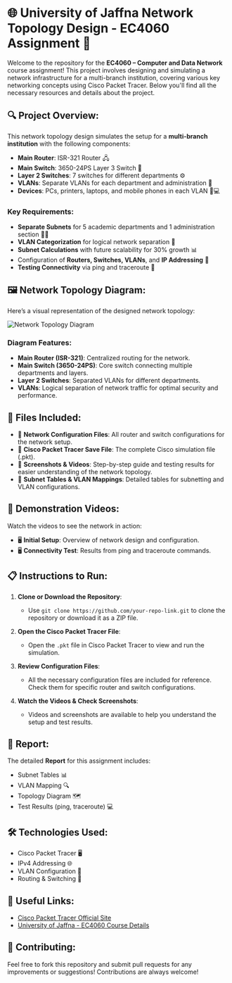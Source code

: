 # 🌐 **University of Jaffna Network Topology Design - EC4060 Assignment** 📡

Welcome to the repository for the **EC4060 – Computer and Data Network** course assignment! This project involves designing and simulating a network infrastructure for a multi-branch institution, covering various key networking concepts using Cisco Packet Tracer. Below you'll find all the necessary resources and details about the project.

## 🔍 **Project Overview**:

This network topology design simulates the setup for a **multi-branch institution** with the following components:

- **Main Router**: ISR-321 Router 🖧
- **Main Switch**: 3650-24PS Layer 3 Switch 🔌
- **Layer 2 Switches**: 7 switches for different departments ⚙️
- **VLANs**: Separate VLANs for each department and administration 👥
- **Devices**: PCs, printers, laptops, and mobile phones in each VLAN 📱💻

### Key Requirements:
- **Separate Subnets** for 5 academic departments and 1 administration section 🧑‍🏫
- **VLAN Categorization** for logical network separation 🔐
- **Subnet Calculations** with future scalability for 30% growth 📊
- Configuration of **Routers, Switches, VLANs**, and **IP Addressing** 🔧
- **Testing Connectivity** via ping and traceroute 🧪

## 🖼️ **Network Topology Diagram**:

Here’s a visual representation of the designed network topology:

![Network Topology Diagram](./images/network-topology.png)

### Diagram Features:
- **Main Router (ISR-321)**: Centralized routing for the network.
- **Main Switch (3650-24PS)**: Core switch connecting multiple departments and layers.
- **Layer 2 Switches**: Separated VLANs for different departments.
- **VLANs**: Logical separation of network traffic for optimal security and performance.

## 💾 **Files Included**:

- 📂 **Network Configuration Files**: All router and switch configurations for the network setup.
- 📂 **Cisco Packet Tracer Save File**: The complete Cisco simulation file (.pkt).
- 📂 **Screenshots & Videos**: Step-by-step guide and testing results for easier understanding of the network topology.
- 📂 **Subnet Tables & VLAN Mappings**: Detailed tables for subnetting and VLAN configurations.

## 🎥 **Demonstration Videos**:

Watch the videos to see the network in action:
- 🖥️ **Initial Setup**: Overview of network design and configuration.
- 🖥️ **Connectivity Test**: Results from ping and traceroute commands.

## 📋 **Instructions to Run**:

1. **Clone or Download the Repository**:
    - Use `git clone https://github.com/your-repo-link.git` to clone the repository or download it as a ZIP file.

2. **Open the Cisco Packet Tracer File**:
    - Open the `.pkt` file in Cisco Packet Tracer to view and run the simulation.

3. **Review Configuration Files**:
    - All the necessary configuration files are included for reference. Check them for specific router and switch configurations.

4. **Watch the Videos & Check Screenshots**:
    - Videos and screenshots are available to help you understand the setup and test results.

## 📄 **Report**:

The detailed **Report** for this assignment includes:
- Subnet Tables 📊
- VLAN Mapping 🔍
- Topology Diagram 🗺️
- Test Results (ping, traceroute) 💻

## 🛠️ **Technologies Used**:

- Cisco Packet Tracer 🖥️
- IPv4 Addressing 🌐
- VLAN Configuration 🔧
- Routing & Switching 🔄

## 🔗 **Useful Links**:

- [Cisco Packet Tracer Official Site](https://www.netacad.com/courses/packet-tracer) 
- [University of Jaffna - EC4060 Course Details](https://www.jfn.ac.lk)

## 🤝 **Contributing**:

Feel free to fork this repository and submit pull requests for any improvements or suggestions! Contributions are always welcome!

